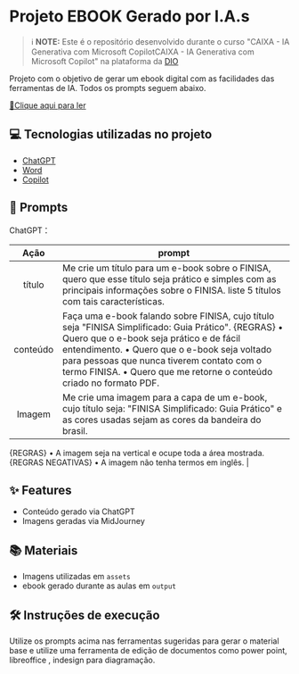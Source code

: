 # Projeto EBOOK Gerado por I.A.s


 > ℹ️ **NOTE:** Este é o repositório desenvolvido durante o curso "CAIXA - IA Generativa com Microsoft CopilotCAIXA - IA Generativa com Microsoft Copilot" na plataforma da [DIO](https://dio.me)

Projeto com o objetivo de gerar um ebook digital com as facilidades das ferramentas de IA. Todos os prompts
seguem abaixo.

<a href="https://github.com/felipeAguiarCode/prompts-recipe-to-create-a-ebook/blob/main/output/ebook%20-%20css%20jedi%20output.pdf" title="View PDF now"> 📕Clique aqui para ler</a>

## 💻 Tecnologias utilizadas no projeto

- [ChatGPT](https://chat.openai.com/) 
- [Word](https://www.microsoft.com/en/microsoft-365/word)
- [Copilot](https://www.microsoft.com/en/microsoft-365/copilot)
 
## 🧠 Prompts


ChatGPT：

|   Ação   | prompt                                                                                                                                                                                                                                                                         |
| :------: | ------------------------------------------------------------------------------------------------------------------------------------------------------------------------------------------------------------------------------------------------------------------------------ |
|  título  | Me crie um título para um e-book sobre o FINISA, quero que esse título seja prático e simples com as principais informações sobre o FINISA. liste 5 títulos com tais características.                                                         |
| conteúdo | Faça uma e-book falando sobre FINISA, cujo título seja "FINISA Simplificado: Guia Prático". {REGRAS} •	Quero que o e-book seja prático e de fácil entendimento. •	Quero que o e-book seja voltado para pessoas que nunca tiverem contato com o termo FINISA. •	Quero que me retorne o conteúdo criado no formato PDF.|
| Imagem | Me crie uma imagem para a capa de um e-book, cujo título seja: "FINISA Simplificado: Guia Prático" e as cores usadas sejam as cores da bandeira do brasil. 
{REGRAS}
•	A imagem seja na vertical e ocupe toda a área mostrada.
{REGRAS NEGATIVAS}
•	A imagem não tenha termos em inglês.
 |

## ✨ Features

- Conteúdo gerado via ChatGPT
- Imagens geradas via MidJourney

## 📚 Materiais

- Imagens utilizadas em `assets`
- ebook gerado durante as aulas em `output`

## 🛠️ Instruções de execução

Utilize os prompts acima nas ferramentas sugeridas para gerar o material base e utilize uma ferramenta de edição de documentos como power point, libreoffice , indesign para diagramação.

